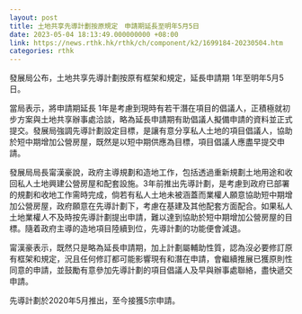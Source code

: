 ```yaml
---
layout: post
title: 土地共享先導計劃按原規定　申請期延長至明年5月5日
date: 2023-05-04 18:13:49.000000000 +08:00
link: https://news.rthk.hk/rthk/ch/component/k2/1699184-20230504.htm
categories: rthk
---
```


發展局公布，土地共享先導計劃按原有框架和規定，延長申請期 1年至明年5月5日。
 
當局表示，將申請期延長 1年是考慮到現時有若干潛在項目的倡議人，正積極就初步方案與土地共享辦事處洽談，略為延長申請期有助倡議人擬備申請的資料並正式提交。發展局強調先導計劃設定目標，是讓有意分享私人土地的項目倡議人，協助於短中期增加公營房屋，既然是以短中期供應為目標，項目倡議人應盡早提交申請。

發展局局長甯漢豪說，政府主導規劃和造地工作，包括透過重新規劃土地用途和收回私人土地興建公營房屋和配套設施。3年前推出先導計劃，是考慮到政府已部署的規劃和收地工作需時完成，倘若有私人土地未被涵蓋而業權人願意協助短中期增加公營房屋，政府願意在先導計劃下，考慮在基建及其他配套方面配合。如果私人土地業權人不及時按先導計劃提出申請，難以達到協助於短中期增加公營房屋的目標。隨着政府主導的造地項目陸續到位，先導計劃的功能便會減退。
 
甯漢豪表示，既然只是略為延長申請期，加上計劃屬輔助性質，認為沒必要修訂原有框架和規定，況且任何修訂都可能影響現有和潛在申請，會繼續推展已獲原則性同意的申請，並鼓勵有意參加先導計劃的項目倡議人及早與辦事處聯絡，盡快遞交申請。

先導計劃於2020年5月推出，至今接獲5宗申請。

